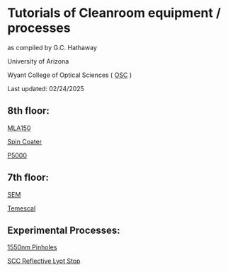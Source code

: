 # Tutorials of Cleanroom equipment / processes
as compiled by G.C. Hathaway  

University of Arizona 

Wyant College of Optical Sciences ( [OSC](https://wp.optics.arizona.edu/osccleanroom/policies/) )

Last updated: 02/24/2025

## 8th floor:

[MLA150](https://catinthehat-haway.github.io/OSCNANOFAB/MLA150) 

[Spin Coater](https://catinthehat-haway.github.io/OSCNANOFAB/Spin_Coater)

[P5000](https://catinthehat-haway.github.io/OSCNANOFAB/P5000)

## 7th floor:

[SEM](https://catinthehat-haway.github.io/OSCNANOFAB/SEM)

[Temescal](https://catinthehat-haway.github.io/OSCNANOFAB/Temescal)

## Experimental Processes: 

[1550nm Pinholes](https://catinthehat-haway.github.io/OSCNANOFAB/pinholes_1550nm)

[SCC Reflective Lyot Stop](https://catinthehat-haway.github.io/OSCNANOFAB/SCC)
